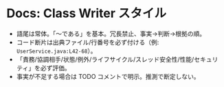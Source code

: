 # Docs: Class Writer スタイル
- 語尾は常体。「〜である」を基本。冗長禁止、事実→判断→根拠の順。
- コード断片は出典ファイル/行番号を必ず付ける（例: `UserService.java:L42-68`）。
- 「責務/協調相手/状態/例外/ライフサイクル/スレッド安全性/性能/セキュリティ」を必ず評価。
- 事実が不足する場合は TODO コメントで明示。推測で断定しない。
